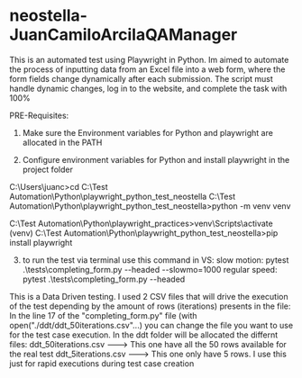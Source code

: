 # neostella-JuanCamiloArcilaQAManager

This is an automated test using Playwright in Python. 
Im aimed to automate the process of inputting data from an Excel file into a web form, 
where the form fields change dynamically after each submission. 
The script must handle dynamic changes, log in to the website, and complete the task with 100%

PRE-Requisites:

1. Make sure the Environment variables for Python and playwright are allocated in the PATH

2. Configure environment variables for Python and install playwright in the project folder

C:\Users\juanc>cd C:\Test Automation\Python\playwright_python_test_neostella
C:\Test Automation\Python\playwright_python_test_neostella>python -m venv venv

C:\Test Automation\Python\playwright_practices>venv\Scripts\activate
(venv) C:\Test Automation\Python\playwright_python_test_neostella>pip install playwright

3. to run the test via terminal use this command in VS:
   slow motion: pytest .\tests\completing_form.py --headed --slowmo=1000
   regular speed: pytest .\tests\completing_form.py --headed


This is a Data Driven testing. 
I used 2 CSV files that will drive the execution of the test depending by the amount of 
rows (iterations) presents in the file:
  In the line 17 of the "completing_form.py" file  (with open("./ddt/ddt_50iterations.csv"...) you can change the file you want to use for the test case execution.
  In the ddt folder will be allocated the differnt files:
ddt_50iterations.csv   ---> This one have all the 50 rows available for the real test
ddt_5iterations.csv   ---> This one only have 5 rows. I use this just for rapid executions during test case creation

